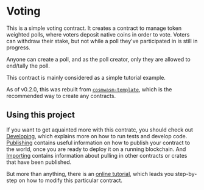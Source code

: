 # Voting

This is a simple voting contract. It creates a contract to manage token weighted polls,
where voters deposit native coins in order to vote.
Voters can withdraw their stake, but not while a poll they've participated in is still in progress.

Anyone can create a poll, and as the poll creator, only they are allowed to end/tally the poll.

This contract is mainly considered as a simple tutorial example.

As of v0.2.0, this was rebuilt from
[`cosmwasm-template`](https://github.com/confio/cosmwasm-template),
which is the recommended way to create any contracts.

## Using this project

If you want to get aquainted more with this contratc, you should check out
[Developing](./Developing.md), which explains more on how to run tests and develop code.
[Publishing](./Publishing.md) contains useful information on how to publish your contract
to the world, once you are ready to deploy it on a running blockchain. And
[Importing](./Importing.md) contains information about pulling in other contracts or crates
that have been published.

But more than anything, there is an [online tutorial](https://www.cosmwasm.com/docs/getting-started/intro),
which leads you step-by-step on how to modify this particular contract.
